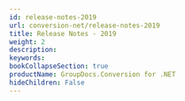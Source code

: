 ```yaml
---
id: release-notes-2019
url: conversion-net/release-notes-2019
title: Release Notes - 2019
weight: 2
description: 
keywords: 
bookCollapseSection: true
productName: GroupDocs.Conversion for .NET
hideChildren: False
---
```

